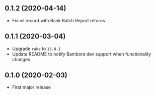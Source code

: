 ## 0.1.2 (2020-04-14)

- Fix nil record with Bank Batch Report returns

## 0.1.1 (2020-03-04)

- Upgrade `rake` to `13.0.1`
- Update README to notify Bambora dev support when functionality changes

## 0.1.0 (2020-02-03)

- First major release
